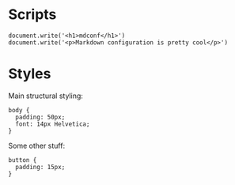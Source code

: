 # Scripts

    document.write('<h1>mdconf</h1>')
    document.write('<p>Markdown configuration is pretty cool</p>')

# Styles

Main structural styling:

    body {
      padding: 50px;
      font: 14px Helvetica;
    }

Some other stuff:

    button {
      padding: 15px;
    }
